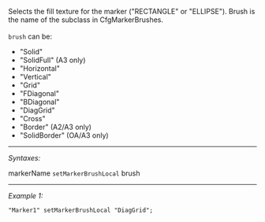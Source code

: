 Selects the fill texture for the marker ("RECTANGLE" or "ELLIPSE"). Brush is the name of the subclass in CfgMarkerBrushes.
<br>
<br>
`brush` can be:
* "Solid"
* "SolidFull" (A3 only)
* "Horizontal"
* "Vertical"
* "Grid"
* "FDiagonal"
* "BDiagonal"
* "DiagGrid"
* "Cross"
* "Border" (A2/A3 only)
* "SolidBorder" (OA/A3 only)


---
*Syntaxes:*

markerName `setMarkerBrushLocal` brush

---
*Example 1:*

```sqf
"Marker1" setMarkerBrushLocal "DiagGrid";
```